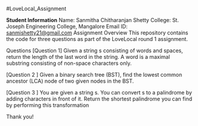 #LoveLocal_Assignment

**Student Information**
Name: Sanmitha Chitharanjan Shetty
College: St. Joseph Engineering College, Mangalore
Email ID: sanmishetty21@gmail.com
Assignment Overview
This repository contains the code for three questions as part of the LoveLocal round 1 assignment.

Questions
[Question 1]
Given a string s consisting of words and spaces, return the length of the last word in the string.
A word is a maximal 
substring consisting of non-space characters only.


[Question 2 ]
Given a binary search tree (BST), find the lowest common ancestor (LCA) node of two given nodes in the BST.


[Question 3 ]
You are given a string s. You can convert s to a 
palindrome by adding characters in front of it.
Return the shortest palindrome you can find by performing this transformation

Thank you!





